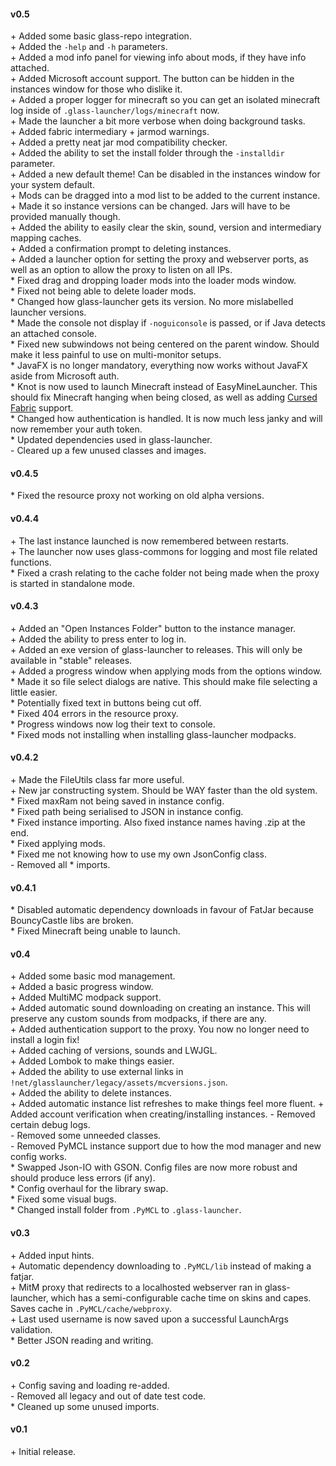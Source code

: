 #### v0.5
\+ Added some basic glass-repo integration.  
\+ Added the `-help` and `-h` parameters.  
\+ Added a mod info panel for viewing info about mods, if they have info attached.  
\+ Added Microsoft account support. The button can be hidden in the instances window for those who dislike it.  
\+ Added a proper logger for minecraft so you can get an isolated minecraft log inside of `.glass-launcher/logs/minecraft` now.    
\+ Made the launcher a bit more verbose when doing background tasks.  
\+ Added fabric intermediary + jarmod warnings.  
\+ Added a pretty neat jar mod compatibility checker.  
\+ Added the ability to set the install folder through the `-installdir` parameter.  
\+ Added a new default theme! Can be disabled in the instances window for your system default.  
\+ Mods can be dragged into a mod list to be added to the current instance.  
\+ Made it so instance versions can be changed. Jars will have to be provided manually though.  
\+ Added the ability to easily clear the skin, sound, version and intermediary mapping caches.  
\+ Added a confirmation prompt to deleting instances.  
\+ Added a launcher option for setting the proxy and webserver ports, as well as an option to allow the proxy to listen on all IPs.  
\* Fixed drag and dropping loader mods into the loader mods window.  
\* Fixed not being able to delete loader mods.  
\* Changed how glass-launcher gets its version. No more mislabelled launcher versions.  
\* Made the console not display if `-noguiconsole` is passed, or if Java detects an attached console.  
\* Fixed new subwindows not being centered on the parent window. Should make it less painful to use on multi-monitor setups.  
\* JavaFX is no longer mandatory, everything now works without JavaFX aside from Microsoft auth.    
\* Knot is now used to launch Minecraft instead of EasyMineLauncher. This should fix Minecraft hanging when being closed, as well as adding [Cursed Fabric](https://github.com/minecraft-cursed-legacy/Cursed-fabric-loader) support.  
\* Changed how authentication is handled. It is now much less janky and will now remember your auth token.  
\* Updated dependencies used in glass-launcher.  
\- Cleared up a few unused classes and images.

#### v0.4.5
\* Fixed the resource proxy not working on old alpha versions.

#### v0.4.4
\+ The last instance launched is now remembered between restarts.  
\+ The launcher now uses glass-commons for logging and most file related functions.  
\* Fixed a crash relating to the cache folder not being made when the proxy is started in standalone mode.  

#### v0.4.3
\+ Added an "Open Instances Folder" button to the instance manager.  
\+ Added the ability to press enter to log in.  
\+ Added an exe version of glass-launcher to releases. This will only be available in "stable" releases.  
\+ Added a progress window when applying mods from the options window.  
\* Made it so file select dialogs are native. This should make file selecting a little easier.  
\* Potentially fixed text in buttons being cut off.  
\* Fixed 404 errors in the resource proxy.  
\* Progress windows now log their text to console.  
\* Fixed mods not installing when installing glass-launcher modpacks.

#### v0.4.2
\+ Made the FileUtils class far more useful.  
\+ New jar constructing system. Should be WAY faster than the old system.  
\* Fixed maxRam not being saved in instance config.  
\* Fixed path being serialised to JSON in instance config.  
\* Fixed instance importing. Also fixed instance names having .zip at the end.  
\* Fixed applying mods.  
\* Fixed me not knowing how to use my own JsonConfig class.  
\- Removed all * imports.

#### v0.4.1
\* Disabled automatic dependency downloads in favour of FatJar because BouncyCastle libs are broken.  
\* Fixed Minecraft being unable to launch.

#### v0.4
\+ Added some basic mod management.  
\+ Added a basic progress window.  
\+ Added MultiMC modpack support.  
\+ Added automatic sound downloading on creating an instance. This will preserve any custom sounds from modpacks, if there are any.  
\+ Added authentication support to the proxy. You now no longer need to install a login fix!  
\+ Added caching of versions, sounds and LWJGL.  
\+ Added Lombok to make things easier.  
\+ Added the ability to use external links in `!net/glasslauncher/legacy/assets/mcversions.json`.  
\+ Added the ability to delete instances.  
\+ Added automatic instance list refreshes to make things feel more fluent.
\+ Added account verification when creating/installing instances.
\- Removed certain debug logs.  
\- Removed some unneeded classes.  
\- Removed PyMCL instance support due to how the mod manager and new config works.  
\* Swapped Json-IO with GSON. Config files are now more robust and should produce less errors (if any).  
\* Config overhaul for the library swap.  
\* Fixed some visual bugs.  
\* Changed install folder from `.PyMCL` to `.glass-launcher`.

#### v0.3
\+ Added input hints.  
\+ Automatic dependency downloading to `.PyMCL/lib` instead of making a fatjar.  
\+ MitM proxy that redirects to a localhosted webserver ran in glass-launcher, which has a semi-configurable cache time on skins and capes. Saves cache in `.PyMCL/cache/webproxy`.  
\+ Last used username is now saved upon a successful LaunchArgs validation.  
\* Better JSON reading and writing.  

#### v0.2
\+ Config saving and loading re-added.  
\- Removed all legacy and out of date test code.  
\*  Cleaned up some unused imports.

#### v0.1
\+ Initial release.
